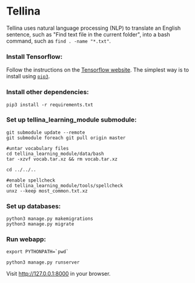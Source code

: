 # Tellina

Tellina uses natural language processing (NLP) to translate an English sentence, such as "Find text file in the current folder", into a bash command, such as `find . -name "*.txt"`.

### Install Tensorflow:

Follow the instructions on the [Tensorflow website](https://www.tensorflow.org/versions/r0.9/get_started/os_setup.html). The simplest way is to install using [`pip3`](https://www.tensorflow.org/versions/r0.11/get_started/os_setup.html#pip-installation).

### Install other dependencies:

```
pip3 install -r requirements.txt
```

### Set up tellina_learning_module submodule:

```
git submodule update --remote
git submodule foreach git pull origin master

#untar vocabulary files
cd tellina_learning_module/data/bash
tar -xzvf vocab.tar.xz && rm vocab.tar.xz

cd ../../..

#enable spellcheck
cd tellina_learning_module/tools/spellcheck
unxz --keep most_common.txt.xz
```

### Set up databases:

```
python3 manage.py makemigrations
python3 manage.py migrate
```

### Run webapp:

```
export PYTHONPATH=`pwd`

python3 manage.py runserver
```
Visit http://127.0.0.1:8000 in your browser.
